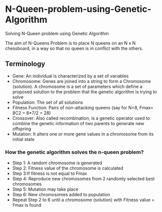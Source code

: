 # N-Queen-problem-using-Genetic-Algorithm
Solving N-Queen problem using Genetic Algorithm

The aim of N-Queens Problem is to place N queens on an N x N chessboard, in a way so that no queen is in conflict with the others.

## Terminology
- Gene:  An individual is characterized by a set of variables
- Chromosome: Genes are joined into a string to form a Chromosome (solution). A chromosome is a set of parameters which define a proposed solution to the problem that the genetic algorithm is trying to solve
- Population: The set of all solutions
- Fitness Function: Pairs of non-attacking queens (say for N=8, Fmax= 8C2 = 8*7/2 = 28)
- Crossover: Also called recombination, is a genetic operator used to combine the genetic information of two parents to generate new offspring
- Mutation: It alters one or more gene values in a chromosome from its initial state

### How the genetic algorithm solves the n-queen problem?
- Step 1: A random chromosome is generated
- Step 2: Fitness value of the chromosome is calculated
- Step 3:If fitness is not equal to Fmax
- Step 4: Reproduce new chromosomes from 2 randomly selected best chromosomes
- Step 5: Mutation may take place
- Step 6: New chromosomes added to population
- Repeat Step 2 to 6 until a chromosome (solution) with Fitness value = Fmax is found
